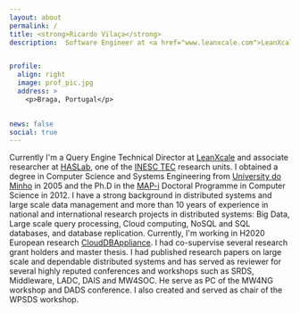 ```yaml
---
layout: about
permalink: /
title: <strong>Ricardo Vilaça</strong> 
description:  Software Engineer at <a href="www.leanxcale.com">LeanXcale</a>, building the next generation of ultra scalable SQL database and external researcher at <a href="http://haslab.uminho.pt/">HASLab</a>


profile:
  align: right
  image: prof_pic.jpg
  address: >
    <p>Braga, Portugal</p>
 

news: false
social: true
---
```

Currently I'm a Query Engine Technical Director  at [LeanXcale](http://www.leanxcale.com) and associate researcher at [HASLab](http://haslab.uminho.pt/), one of the [INESC TEC](http://www.inesctec.pt/) research units. I obtained a degree in Computer Science and Systems Engineering from [University do Minho](https://www.uminho.pt) in 2005 and the Ph.D in the [MAP-i](https://mapi.map.edu.pt/) Doctoral Programme in Computer Science in 2012. I have a strong background in distributed systems and large scale data management and more than 10 years of experience in national and international research projects in distributed systems: Big Data, Large scale query processing, Cloud computing, NoSQL and SQL databases,  and database replication.
Currently, I'm working in H2020 European research  [CloudDBAppliance](http://clouddb.eu/). I had co-supervise several research grant holders and master thesis. I had published research papers on large scale and dependable distributed systems and has served as reviewer for several highly reputed conferences and workshops such as SRDS, Middleware, LADC, DAIS and MW4SOC. He serve as PC of the MW4NG workshop and DADS conference. I also created and served as chair of the WPSDS workshop.
